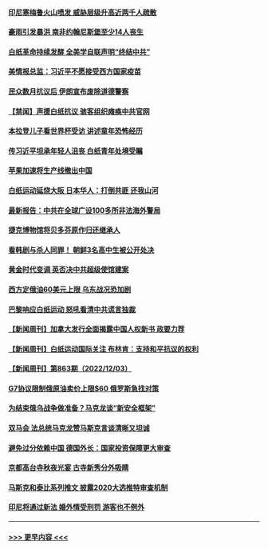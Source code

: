 #### [印尼塞梅鲁火山喷发 威胁层级升高近两千人疏散](../pages/prog202/a103590897.md?t=12051401) 
#### [豪雨引发暴洪 南非约翰尼斯堡至少14人丧生](../pages/prog202/a103590881.md?t=12051401) 
#### [白纸革命持续发酵 全美学自联声明“终结中共”](../pages/prog202/a103590845.md?t=12051401) 
#### [美情报总监：习近平不愿接受西方国家疫苗](../pages/prog202/a103590848.md?t=12051401) 
#### [民众数月抗议后 伊朗宣布废除道德警察](../pages/prog202/a103590741.md?t=12051401) 
#### [【禁闻】声援白纸抗议 骇客组织瘫痪中共官网](../pages/prog202/a103590654.md?t=12051401) 
#### [本拉登儿子看世界杯受访 讲述童年恐怖经历](../pages/prog202/a103590642.md?t=12051401) 
#### [传习近平坦承年轻人沮丧 白纸青年处境受瞩](../pages/prog202/a103590589.md?t=12051401) 
#### [苹果加速将生产线撤出中国](../pages/prog202/a103590587.md?t=12051401) 
#### [白纸运动延烧大阪 日本华人：打倒共匪 还我山河](../pages/prog202/a103590585.md?t=12051401) 
#### [最新报告：中共在全球广设100多所非法海外警局](../pages/prog202/a103590583.md?t=12051401) 
#### [捷克博物馆将贝多芬原作归还继承人](../pages/prog202/a103590591.md?t=12051401) 
#### [看韩剧与杀人同罪！ 朝鲜3名高中生被公开处决](../pages/prog202/a103590569.md?t=12051401) 
#### [黄金时代变调 英否决中共超级使馆建案](../pages/prog202/a103590459.md?t=12051401) 
#### [西方定俄油60美元上限 乌东战况恐加剧](../pages/prog202/a103590421.md?t=12051401) 
#### [巴黎响应白纸运动 怒吼看清中共谎言独裁](../pages/prog202/a103590375.md?t=12051401) 
#### [【新闻周刊】加拿大发行全面揭露中国人权新书 政要力荐](../pages/prog202/a103590260.md?t=12051401) 
#### [【新闻周刊】白纸运动国际关注 布林肯：支持和平抗议的权利](../pages/prog202/a103590308.md?t=12051401) 
#### [【新闻周刊】第863期（2022/12/03）](../pages/prog202/a103590310.md?t=12051401) 
#### [G7协议限制俄原油卖价上限$60 俄罗斯急找对策](../pages/prog202/a103590194.md?t=12051401) 
#### [为结束俄乌战争做准备？马克龙谈“新安全框架”](../pages/prog202/a103590200.md?t=12051401) 
#### [双马会 法总统马克龙赞马斯克言谈清晰又坦诚](../pages/prog202/a103590051.md?t=12051401) 
#### [避免过分依赖中国 德国外长：国家投资保障更大审查](../pages/prog202/a103589958.md?t=12051401) 
#### [京都高台寺秋夜光宴 古寺新秀分外吸睛](../pages/prog202/a103589973.md?t=12051401) 
#### [马斯克和泰比系列推文 披露2020大选推特审查机制](../pages/prog202/a103589962.md?t=12051401) 
#### [印尼将通过新法 婚外情受刑罚 游客也不例外](../pages/prog202/a103589890.md?t=12051401) 

----
#### [ >>> 更早内容 <<< ](../indexes/prog202-earlier.md)
